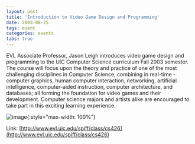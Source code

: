 ```yaml
---
layout: post
title: 'Introduction to Video Game Design and Programming'
date: 2003-08-25
tags: event
categories: events
tabs: true
---
```


EVL Associate Professor, Jason Leigh introduces video game design and programming to the UIC Computer Science curriculum Fall 2003 semester. The course will focus upon the theory and practice of one of the most challenging disciplines in Computer Science, combining in real-time - computer graphics, human computer interaction, networking, artificial intelligence, computer-aided instruction, computer architecture, and databases; all forming the foundation for video games and their development. Computer science majors and artists alike are encouraged to take part in this exciting learning experience.

![image](https://www.evl.uic.edu/output/originals/videogames.jpg-srcw.jpg){:style="max-width: 100%"}


Link: [http://www.evl.uic.edu/spiff/class/cs426](http://www.evl.uic.edu/spiff/class/cs426)
